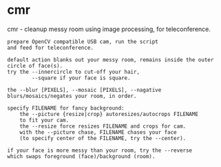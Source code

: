 # cmr
cmr - cleanup messy room using image processing, for teleconference.

    prepare OpenCV compatible USB cam, run the script
    and feed for teleconference.

    default action blanks out your messy room, remains inside the outer
    circle of face(s).
    try the --innercircle to cut-off your hair,
            --square if your face is square.

    the --blur [PIXELS], --mosaic [PIXELS], --nagative
    blurs/mosaics/negates your room, in order.

    specify FILENAME for fancy background:
        the --picture {resize|crop} autoresizes/autocrops FILENAME
        to fit your cam.
        the --resize force resizes FILENAME and crops for cam.
        with the --picture chase, FILENAME chases your face
        (to specify center of the FILENAME, try the --center).

    if your face is more messy than your room, try the --reverse
    which swaps foreground (face)/background (room).
